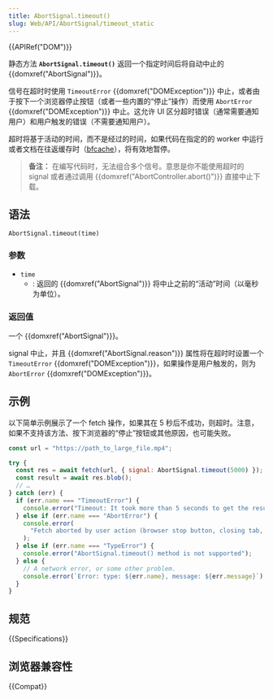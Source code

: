 ```yaml
---
title: AbortSignal.timeout()
slug: Web/API/AbortSignal/timeout_static
---
```


{{APIRef("DOM")}}

静态方法 **`AbortSignal.timeout()`** 返回一个指定时间后将自动中止的 {{domxref("AbortSignal")}}。

信号在超时时使用 `TimeoutError` {{domxref("DOMException")}} 中止，或者由于按下一个浏览器停止按钮（或者一些内置的“停止”操作）而使用 `AbortError` {{domxref("DOMException")}} 中止。这允许 UI 区分超时错误（通常需要通知用户）和用户触发的错误（不需要通知用户）。

超时将基于活动的时间，而不是经过的时间，如果代码在指定的的 worker 中运行或者文档在往返缓存时（[bfcache](https://web.dev/bfcache/)），将有效地暂停。

> **备注：** 在编写代码时，无法组合多个信号。意思是你不能使用超时的 signal 或者通过调用 {{domxref("AbortController.abort()")}} 直接中止下载。

## 语法

```js-nolint
AbortSignal.timeout(time)
```

### 参数

- `time`
  - : 返回的 {{domxref("AbortSignal")}} 将中止之前的“活动”时间（以毫秒为单位）。

### 返回值

一个 {{domxref("AbortSignal")}}。

signal 中止，并且 {{domxref("AbortSignal.reason")}} 属性将在超时时设置一个 `TimeoutError` {{domxref("DOMException")}}，如果操作是用户触发的，则为 `AbortError` {{domxref("DOMException")}}。

## 示例

以下简单示例展示了一个 fetch 操作，如果其在 5 秒后不成功，则超时。注意，如果不支持该方法、按下浏览器的“停止”按钮或其他原因，也可能失败。

```js
const url = "https://path_to_large_file.mp4";

try {
  const res = await fetch(url, { signal: AbortSignal.timeout(5000) });
  const result = await res.blob();
  // …
} catch (err) {
  if (err.name === "TimeoutError") {
    console.error("Timeout: It took more than 5 seconds to get the result!");
  } else if (err.name === "AbortError") {
    console.error(
      "Fetch aborted by user action (browser stop button, closing tab, etc.",
    );
  } else if (err.name === "TypeError") {
    console.error("AbortSignal.timeout() method is not supported");
  } else {
    // A network error, or some other problem.
    console.error(`Error: type: ${err.name}, message: ${err.message}`);
  }
}
```

## 规范

{{Specifications}}

## 浏览器兼容性

{{Compat}}
